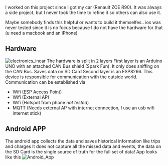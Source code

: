 I worked on this project since I got my car (Renault ZOE R90).
It was always a side project, but I never took the time to refine it so others can also use it.

Maybe somebody finds this helpful or wants to build it themselfes..
ios was never tested since it is no focus because I do not have the hardware for that (u need a macbook and an iPhone)

## Hardware
![electronics_incar](https://github.com/erxbout/ErXZEService/assets/68945126/bf455d6b-feb2-43f6-9923-f3535da134d0)
The hardware is split in 2 layers
First layer is an Arduino UNO with an attached CAN Bus shield (Spark Fun). It only does sniffing on the CAN Bus. Saves data on SD Card
Second layer is an ESP8266. This device is responsible for communication with the outside world.
Communication can be established via
- Wifi (ESP Access Point)
- Wifi (External AP)
- Wifi (Hotspot from phone *not tested*)
- MQTT (Needs external AP with internet connection, I use an usb wifi internet stick)

## Android APP
The android app collects the data and saves historical information like trips and charges
It does not capture all the missed data and events, the data on the SD Card is the single source of truth for the full set of data!
App looks like this
![Android_App](https://github.com/erxbout/ErXZEService/assets/68945126/4e9d44d6-bdc1-47c5-873f-7ab021947608)

